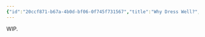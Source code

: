 ```yaml
---
{"id":"20ccf871-b67a-4b0d-bf06-0f745f731567","title":"Why Dress Well?","description":"On the value of proper dress.","publish":true,"tags":["Blog"],"date_created":"Thursday, February 8th 2024, 4:06:38 pm","date_modified":"Friday, April 26th 2024, 11:01:50 pm","editing_lock":false,"live_preview":true,"cssclasses":["mado-heading"],"path":"Writings/Blog/Why Dress Well.md","permalink":"/writings/blog/why-dress-well/","PassFrontmatter":true}
---
```



WIP.

